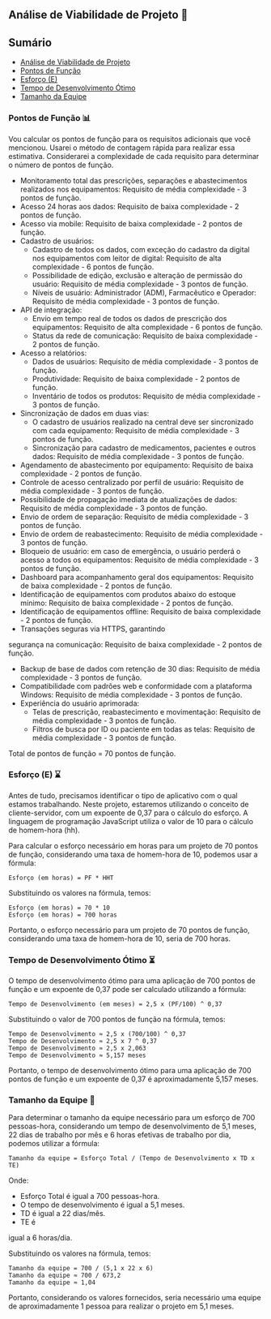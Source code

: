 ## Análise de Viabilidade de Projeto 💼

## Sumário

- [Análise de Viabilidade de Projeto](#análise-de-viabilidade-de-projeto)
- [Pontos de Função](#pontos-de-função)
- [Esforço (E)](#esforço-e)
- [Tempo de Desenvolvimento Ótimo](#tempo-de-desenvolvimento-ótimo)
- [Tamanho da Equipe](#tamanho-da-equipe)


### Pontos de Função 📊

Vou calcular os pontos de função para os requisitos adicionais que você mencionou. Usarei o método de contagem rápida para realizar essa estimativa. Considerarei a complexidade de cada requisito para determinar o número de pontos de função.

- Monitoramento total das prescrições, separações e abastecimentos realizados nos equipamentos: Requisito de média complexidade - 3 pontos de função.
- Acesso 24 horas aos dados: Requisito de baixa complexidade - 2 pontos de função.
- Acesso via mobile: Requisito de baixa complexidade - 2 pontos de função.
- Cadastro de usuários:
  - Cadastro de todos os dados, com exceção do cadastro da digital nos equipamentos com leitor de digital: Requisito de alta complexidade - 6 pontos de função.
  - Possibilidade de edição, exclusão e alteração de permissão do usuário: Requisito de média complexidade - 3 pontos de função.
  - Níveis de usuário: Administrador (ADM), Farmacêutico e Operador: Requisito de média complexidade - 3 pontos de função.
- API de integração:
  - Envio em tempo real de todos os dados de prescrição dos equipamentos: Requisito de alta complexidade - 6 pontos de função.
  - Status da rede de comunicação: Requisito de baixa complexidade - 2 pontos de função.
- Acesso a relatórios:
  - Dados de usuários: Requisito de média complexidade - 3 pontos de função.
  - Produtividade: Requisito de baixa complexidade - 2 pontos de função.
  - Inventário de todos os produtos: Requisito de média complexidade - 3 pontos de função.
- Sincronização de dados em duas vias:
  - O cadastro de usuários realizado na central deve ser sincronizado com cada equipamento: Requisito de média complexidade - 3 pontos de função.
  - Sincronização para cadastro de medicamentos, pacientes e outros dados: Requisito de média complexidade - 3 pontos de função.
- Agendamento de abastecimento por equipamento: Requisito de baixa complexidade - 2 pontos de função.
- Controle de acesso centralizado por perfil de usuário: Requisito de média complexidade - 3 pontos de função.
- Possibilidade de propagação imediata de atualizações de dados: Requisito de média complexidade - 3 pontos de função.
- Envio de ordem de separação: Requisito de média complexidade - 3 pontos de função.
- Envio de ordem de reabastecimento: Requisito de média complexidade - 3 pontos de função.
- Bloqueio de usuário: em caso de emergência, o usuário perderá o acesso a todos os equipamentos: Requisito de média complexidade - 3 pontos de função.
- Dashboard para acompanhamento geral dos equipamentos: Requisito de baixa complexidade - 2 pontos de função.
- Identificação de equipamentos com produtos abaixo do estoque mínimo: Requisito de baixa complexidade - 2 pontos de função.
- Identificação de equipamentos offline: Requisito de baixa complexidade - 2 pontos de função.
- Transações seguras via HTTPS, garantindo

 segurança na comunicação: Requisito de baixa complexidade - 2 pontos de função.
- Backup de base de dados com retenção de 30 dias: Requisito de média complexidade - 3 pontos de função.
- Compatibilidade com padrões web e conformidade com a plataforma Windows: Requisito de média complexidade - 3 pontos de função.
- Experiência do usuário aprimorada:
  - Telas de prescrição, reabastecimento e movimentação: Requisito de média complexidade - 3 pontos de função.
  - Filtros de busca por ID ou paciente em todas as telas: Requisito de média complexidade - 3 pontos de função.

Total de pontos de função = 70 pontos de função.

### Esforço (E) ⌛

Antes de tudo, precisamos identificar o tipo de aplicativo com o qual estamos trabalhando. Neste projeto, estaremos utilizando o conceito de cliente-servidor, com um expoente de 0,37 para o cálculo do esforço. A linguagem de programação JavaScript utiliza o valor de 10 para o cálculo de homem-hora (hh).

Para calcular o esforço necessário em horas para um projeto de 70 pontos de função, considerando uma taxa de homem-hora de 10, podemos usar a fórmula:

```
Esforço (em horas) = PF * HHT
```

Substituindo os valores na fórmula, temos:

```
Esforço (em horas) = 70 * 10
Esforço (em horas) = 700 horas
```

Portanto, o esforço necessário para um projeto de 70 pontos de função, considerando uma taxa de homem-hora de 10, seria de 700 horas.

### Tempo de Desenvolvimento Ótimo ⏳

O tempo de desenvolvimento ótimo para uma aplicação de 700 pontos de função e um expoente de 0,37 pode ser calculado utilizando a fórmula:

```
Tempo de Desenvolvimento (em meses) = 2,5 x (PF/100) ^ 0,37
```

Substituindo o valor de 700 pontos de função na fórmula, temos:

```
Tempo de Desenvolvimento ≈ 2,5 x (700/100) ^ 0,37
Tempo de Desenvolvimento ≈ 2,5 x 7 ^ 0,37
Tempo de Desenvolvimento ≈ 2,5 x 2,063
Tempo de Desenvolvimento ≈ 5,157 meses
```

Portanto, o tempo de desenvolvimento ótimo para uma aplicação de 700 pontos de função e um expoente de 0,37 é aproximadamente 5,157 meses.

### Tamanho da Equipe 👥

Para determinar o tamanho da equipe necessário para um esforço de 700 pessoas-hora, considerando um tempo de desenvolvimento de 5,1 meses, 22 dias de trabalho por mês e 6 horas efetivas de trabalho por dia, podemos utilizar a fórmula:

```
Tamanho da equipe = Esforço Total / (Tempo de Desenvolvimento x TD x TE)
```

Onde:
- Esforço Total é igual a 700 pessoas-hora.
- O tempo de desenvolvimento é igual a 5,1 meses.
- TD é igual a 22 dias/mês.
- TE é

 igual a 6 horas/dia.

Substituindo os valores na fórmula, temos:

```
Tamanho da equipe = 700 / (5,1 x 22 x 6)
Tamanho da equipe ≈ 700 / 673,2
Tamanho da equipe ≈ 1,04
```

Portanto, considerando os valores fornecidos, seria necessário uma equipe de aproximadamente 1 pessoa para realizar o projeto em 5,1 meses.